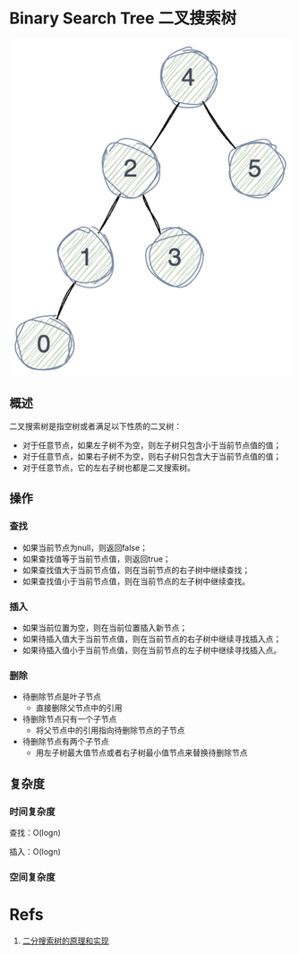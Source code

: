 # Binary Search Tree 二叉搜索树

![](imgs/img1.png)

## 概述

二叉搜索树是指空树或者满足以下性质的二叉树：

* 对于任意节点，如果左子树不为空，则左子树只包含小于当前节点值的值；
* 对于任意节点，如果右子树不为空，则右子树只包含大于当前节点值的值；
* 对于任意节点，它的左右子树也都是二叉搜索树。

## 操作

### 查找

* 如果当前节点为null，则返回false；
* 如果查找值等于当前节点值，则返回true；
* 如果查找值大于当前节点值，则在当前节点的右子树中继续查找；
* 如果查找值小于当前节点值，则在当前节点的左子树中继续查找。

### 插入

* 如果当前位置为空，则在当前位置插入新节点；
* 如果待插入值大于当前节点值，则在当前节点的右子树中继续寻找插入点；
* 如果待插入值小于当前节点值，则在当前节点的左子树中继续寻找插入点。

### 删除

* 待删除节点是叶子节点
    * 直接删除父节点中的引用
* 待删除节点只有一个子节点
    * 将父节点中的引用指向待删除节点的子节点
* 待删除节点有两个子节点
    * 用左子树最大值节点或者右子树最小值节点来替换待删除节点

## 复杂度

### 时间复杂度

查找：O(logn)

插入：O(logn)

### 空间复杂度

# Refs

1. [二分搜索树的原理和实现](https://www.cnblogs.com/hello-shf/p/11342907.html)